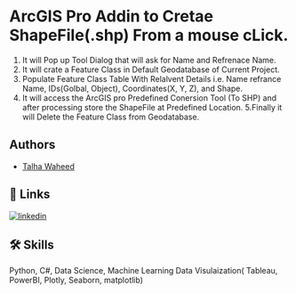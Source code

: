 # ArcGIS Pro Addin to Cretae ShapeFile(.shp) From a mouse cLick.
  1. It will Pop up Tool Dialog that will ask for Name and Refrenace Name.
  2. It will crate a Feature Class in Default Geodatabase of Current Project.
  3. Populate Feature Class Table With Relalvent Details i.e. Name refrance Name, 
                    IDs(Golbal, Object), Coordinates(X, Y, Z), and Shape.
  4. It will access the ArcGIS pro Predefined Conersion Tool (To SHP) and after processing store 
                    the ShapeFile at Predefined Location.
  5.Finally it will Delete the Feature Class from Geodatabase.
## Authors

- [Talha Waheed](https://www.github.com/twaheedgj)


## 🔗 Links
[![linkedin](https://img.shields.io/badge/linkedin-0A66C2?style=for-the-badge&logo=linkedin&logoColor=white)](https://www.linkedin.com/in/talhawgj)
## 🛠 Skills
Python, C#, Data Science, Machine Learning
Data Visulaization( Tableau, PowerBI, Plotly, Seaborn, matplotlib)



